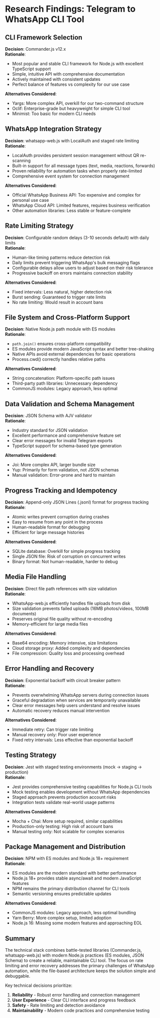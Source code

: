 # Research Findings: Telegram to WhatsApp CLI Tool

## CLI Framework Selection

**Decision**: Commander.js v12.x  
**Rationale**: 
- Most popular and stable CLI framework for Node.js with excellent TypeScript support
- Simple, intuitive API with comprehensive documentation
- Actively maintained with consistent updates
- Perfect balance of features vs complexity for our use case

**Alternatives Considered**:
- Yargs: More complex API, overkill for our two-command structure
- Oclif: Enterprise-grade but heavyweight for simple CLI tool
- Minimist: Too basic for modern CLI needs

## WhatsApp Integration Strategy

**Decision**: whatsapp-web.js with LocalAuth and staged rate limiting  
**Rationale**:
- LocalAuth provides persistent session management without QR re-scanning
- Built-in support for all message types (text, media, reactions, forwards)
- Proven reliability for automation tasks when properly rate-limited
- Comprehensive event system for connection management

**Alternatives Considered**:
- Official WhatsApp Business API: Too expensive and complex for personal use case
- WhatsApp Cloud API: Limited features, requires business verification
- Other automation libraries: Less stable or feature-complete

## Rate Limiting Strategy

**Decision**: Configurable random delays (3-10 seconds default) with daily limits  
**Rationale**:
- Human-like timing patterns reduce detection risk
- Daily limits prevent triggering WhatsApp's bulk messaging flags
- Configurable delays allow users to adjust based on their risk tolerance
- Progressive backoff on errors maintains connection stability

**Alternatives Considered**:
- Fixed intervals: Less natural, higher detection risk
- Burst sending: Guaranteed to trigger rate limits
- No rate limiting: Would result in account bans

## File System and Cross-Platform Support

**Decision**: Native Node.js path module with ES modules  
**Rationale**:
- `path.join()` ensures cross-platform compatibility
- ES modules provide modern JavaScript syntax and better tree-shaking
- Native APIs avoid external dependencies for basic operations
- Process.cwd() correctly handles relative paths

**Alternatives Considered**:
- String concatenation: Platform-specific path issues
- Third-party path libraries: Unnecessary dependency
- CommonJS modules: Legacy approach, less optimal

## Data Validation and Schema Management

**Decision**: JSON Schema with AJV validator  
**Rationale**:
- Industry standard for JSON validation
- Excellent performance and comprehensive feature set
- Clear error messages for invalid Telegram exports
- TypeScript support for schema-based type generation

**Alternatives Considered**:
- Joi: More complex API, larger bundle size
- Yup: Primarily for form validation, not JSON schemas
- Manual validation: Error-prone and hard to maintain

## Progress Tracking and Idempotency

**Decision**: Append-only JSON Lines (.jsonl) format for progress tracking  
**Rationale**:
- Atomic writes prevent corruption during crashes
- Easy to resume from any point in the process
- Human-readable format for debugging
- Efficient for large message histories

**Alternatives Considered**:
- SQLite database: Overkill for simple progress tracking
- Single JSON file: Risk of corruption on concurrent writes
- Binary format: Not human-readable, harder to debug

## Media File Handling

**Decision**: Direct file path references with size validation  
**Rationale**:
- WhatsApp-web.js efficiently handles file uploads from disk
- Size validation prevents failed uploads (16MB photos/videos, 100MB documents)
- Preserves original file quality without re-encoding
- Memory-efficient for large media files

**Alternatives Considered**:
- Base64 encoding: Memory intensive, size limitations
- Cloud storage proxy: Added complexity and dependencies
- File compression: Quality loss and processing overhead

## Error Handling and Recovery

**Decision**: Exponential backoff with circuit breaker pattern  
**Rationale**:
- Prevents overwhelming WhatsApp servers during connection issues
- Graceful degradation when services are temporarily unavailable
- Clear error messages help users understand and resolve issues
- Automatic recovery reduces manual intervention

**Alternatives Considered**:
- Immediate retry: Can trigger rate limiting
- Manual recovery only: Poor user experience
- Fixed retry intervals: Less effective than exponential backoff

## Testing Strategy

**Decision**: Jest with staged testing environments (mock → staging → production)  
**Rationale**:
- Jest provides comprehensive testing capabilities for Node.js CLI tools
- Mock testing enables development without WhatsApp dependencies
- Staged approach prevents production account risks
- Integration tests validate real-world usage patterns

**Alternatives Considered**:
- Mocha + Chai: More setup required, similar capabilities
- Production-only testing: High risk of account bans
- Manual testing only: Not scalable for complex scenarios

## Package Management and Distribution

**Decision**: NPM with ES modules and Node.js 18+ requirement  
**Rationale**:
- ES modules are the modern standard with better performance
- Node.js 18+ provides stable async/await and modern JavaScript features
- NPM remains the primary distribution channel for CLI tools
- Semantic versioning ensures predictable updates

**Alternatives Considered**:
- CommonJS modules: Legacy approach, less optimal bundling
- Yarn Berry: More complex setup, limited adoption
- Node.js 16: Missing some modern features and approaching EOL

## Summary

The technical stack combines battle-tested libraries (Commander.js, whatsapp-web.js) with modern Node.js practices (ES modules, JSON Schema) to create a reliable, maintainable CLI tool. The focus on rate limiting and error recovery addresses the primary challenges of WhatsApp automation, while the file-based architecture keeps the solution simple and debuggable.

Key technical decisions prioritize:
1. **Reliability** - Robust error handling and connection management
2. **User Experience** - Clear CLI interface and progress feedback
3. **Safety** - Rate limiting and detection avoidance
4. **Maintainability** - Modern code practices and comprehensive testing